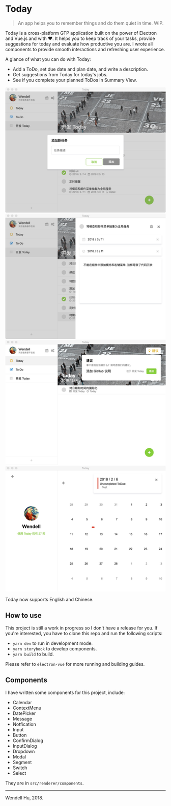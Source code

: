 # Today

> An app helps you to remember things and do them quiet in time. WIP.

Today is a cross-platform GTP application built on the power of Electron and Vue.js and with :heart:. It helps you to keep track of your tasks, provide suggestions for today and evaluate how productive you are. I wrote all components to provide smooth interactions and refreshing user experience.

A glance of what you can do with Today:

* Add a ToDo, set due date and plan date, and write a description.
* Get suggestions from Today for today's jobs.
* See if you complete your planned ToDos in Summary View.

![](./showcase/2.jpeg)
![](./showcase/3.jpeg)
![](./showcase/4.jpeg)
![](./showcase/6.jpeg)

Today now supports English and Chinese.

## How to use

This project is still a work in progress so I don't have a release for you. If you're interested, you have to clone this repo and run the following scripts:

* `yarn dev` to run in development mode.
* `yarn storybook` to develop components.
* `yarn build` to build.

Please refer to `electron-vue` for more running and building guides.

## Components

I have written some components for this project, include:

* Calendar
* ContextMenu
* DatePicker
* Message
* Notfication
* Input
* Button
* ConfirmDialog
* InputDialog
* Dropdown
* Modal
* Segment
* Switch
* Select

They are in `src/renderer/components`.

---

Wendell Hu, 2018.

